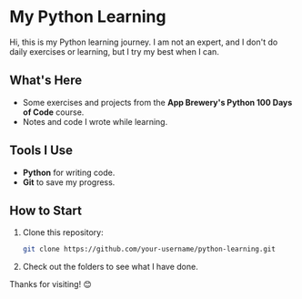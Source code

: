 # My Python Learning

Hi, this is my Python learning journey. I am not an expert, and I don't do daily exercises or learning, but I try my best when I can.

## What's Here

- Some exercises and projects from the **App Brewery's Python 100 Days of Code** course.
- Notes and code I wrote while learning.

## Tools I Use

- **Python** for writing code.
- **Git** to save my progress.

## How to Start

1. Clone this repository:
    ```bash
    git clone https://github.com/your-username/python-learning.git
    ```
2. Check out the folders to see what I have done.

Thanks for visiting! 😊
